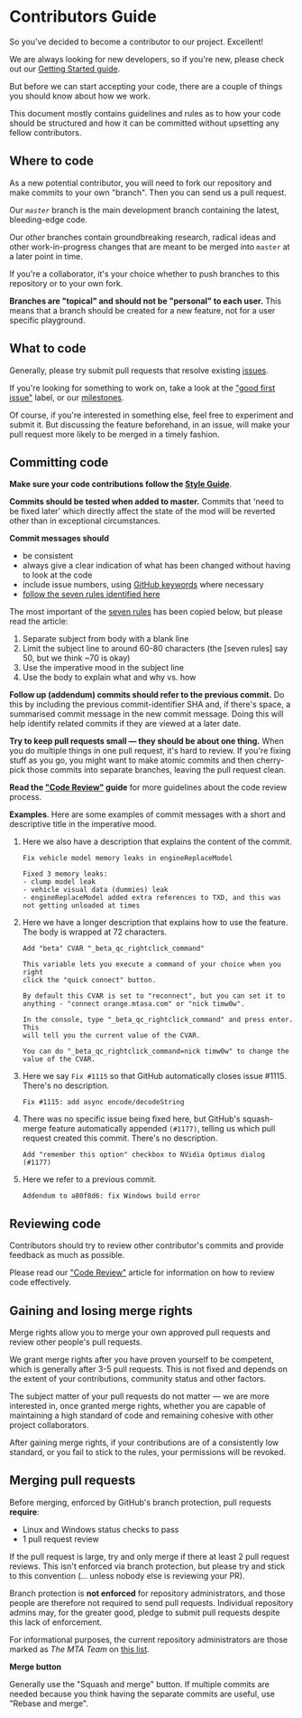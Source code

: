 # Contributors Guide

So you've decided to become a contributor to our project. Excellent!

We are always looking for new developers, so if you're new,
please check out our [Getting Started guide](https://wiki.multitheftauto.com/wiki/Coding_info).

But before we can start accepting your code, there are a couple of
things you should know about how we work. 

This document mostly contains guidelines and rules as to how your
code should be structured and how it can be committed without
upsetting any fellow contributors.

## Where to code

As a new potential contributor, you will need to fork our repository and make
commits to your own "branch". Then you can send us a pull request.

Our _`master`_ branch is the main development branch containing the
latest, bleeding-edge code.

Our _other_ branches contain groundbreaking research, radical ideas and other
work-in-progress changes that are meant to be merged into `master` at
a later point in time.

If you're a collaborator, it's your choice whether to push branches to this
repository or to your own fork.

**Branches are "topical" and should not be "personal" to each
user.** This means that a branch should be created for a new feature,
not for a user specific playground.

## What to code

Generally, please try submit pull requests that resolve existing
[issues](https://github.com/multitheftauto/mtasa-blue/issues).

If you're looking for something to work on, take a look at the ["good first issue"]
label, or our [milestones].

["good first issue"]: https://github.com/multitheftauto/mtasa-blue/issues?q=is%3Aissue+is%3Aopen+sort%3Aupdated-desc+label%3A%22good+first+issue%22
[milestones]: https://github.com/multitheftauto/mtasa-blue/milestones?direction=asc&sort=due_date

Of course, if you're interested in something else, feel free to experiment
and submit it. But discussing the feature beforehand, in an issue, will
make your pull request more likely to be merged in a timely fashion.

## Committing code

**Make sure your code contributions follow the [Style Guide]**.

[Style Guide]: https://github.com/multitheftauto/mtasa-blue/wiki/Style-Guide

**Commits should be tested when added to master.** Commits
that 'need to be fixed later' which directly affect the state of
the mod will be reverted other than in exceptional circumstances.

**Commit messages should**

- be consistent
- always give a clear indication of what has been changed without having to look at the code
- include issue numbers, using [GitHub keywords](https://help.github.com/en/github/managing-your-work-on-github/linking-a-pull-request-to-an-issue#linking-a-pull-request-to-an-issue-using-a-keyword) where necessary
- [follow the seven rules identified here](http://chris.beams.io/posts/git-commit/)
    
The most important of the [seven rules](http://chris.beams.io/posts/git-commit/) has been copied below, but please read the article:

1. Separate subject from body with a blank line
2. Limit the subject line to around 60-80 characters (the [seven rules] say 50, but we think ~70 is okay)
3. Use the imperative mood in the subject line
4. Use the body to explain what and why vs. how

**Follow up (addendum) commits should refer to the previous commit.** Do this by 
including the previous commit-identifier SHA and, if there's space, a summarised commit message in
the new commit message. Doing this will help identify related commits
if they are viewed at a later date.

**Try to keep pull requests small — they should be about one thing.** When you do multiple things
in one pull request, it's hard to review. If you're fixing stuff as you go, you might want
to make atomic commits and then cherry-pick those commits into separate branches,
leaving the pull request clean.

**Read the ["Code Review"] guide** for more guidelines about the code review process.

**Examples**. Here are some examples of commit messages with a short and descriptive title in the imperative mood.

1.  Here we also have a description that explains the content of the commit.
    ```
    Fix vehicle model memory leaks in engineReplaceModel
    
    Fixed 3 memory leaks:
    - clump model leak
    - vehicle visual data (dummies) leak
    - engineReplaceModel added extra references to TXD, and this was not getting unloaded at times
    ```

2.  Here we have a longer description that explains how to use the feature. The body is wrapped at 72 characters.
    ```
    Add "beta" CVAR "_beta_qc_rightclick_command"
    
    This variable lets you execute a command of your choice when you right
    click the "quick connect" button.
    
    By default this CVAR is set to "reconnect", but you can set it to
    anything - "connect orange.mtasa.com" or "nick timw0w".
    
    In the console, type "_beta_qc_rightclick_command" and press enter. This
    will tell you the current value of the CVAR.
    
    You can do "_beta_qc_rightclick_command=nick timw0w" to change the
    value of the CVAR.
    ```

3.  Here we say `Fix #1115` so that GitHub automatically closes issue #1115. There's no description.
    ```
    Fix #1115: add async encode/decodeString
    ```

4.  There was no specific issue being fixed here, but GitHub's squash-merge feature automatically appended `(#1177)`,
    telling us which pull request created this commit. There's no description.
    ```
    Add "remember this option" checkbox to NVidia Optimus dialog (#1177)
    ```

5.  Here we refer to a previous commit.
    ```
    Addendum to a80f8d6: fix Windows build error
    ```

## Reviewing code

Contributors should try to review other contributor's commits and provide
feedback as much as possible.

Please read our ["Code Review"] article for information on how to review code effectively.

["Code Review"]: https://github.com/multitheftauto/mtasa-blue/wiki/Code-Review

<!--

TODO(qaisjp): the below content should be part of a code of conduct instead

Ratings and comments are open for the public to review code and provide
feedback. Please be mature and civilised when posting comments.

Make sure you make appropriate use of the GitHub Reactions feature to
rate commits or express agreement/disagreement to a comment. This avoids
spammy comments such as "+1", "-1", "Nice one!", etc.

Since you can only react to comments, not commits, feel free to create
the initial "+1" comment in response to a commit. However, future
similar reactions to a commit should be to the first response comment.

-->

## Gaining and losing merge rights

Merge rights allow you to merge your own approved pull requests and 
review other people's pull requests.

We grant merge rights after you have proven yourself to be competent,
which is generally after 3-5 pull requests. This is not fixed and depends
on the extent of your contributions, community status and other factors.

The subject matter of your pull requests do not matter — we are more interested in,
once granted merge rights, whether you are capable of maintaining
a high standard of code and remaining cohesive with other project collaborators.

After gaining merge rights, if your contributions are of a consistently low standard,
or you fail to stick to the rules, your permissions will be revoked.

## Merging pull requests

Before merging, enforced by GitHub's branch protection, pull requests **require**:
- Linux and Windows status checks to pass
- 1 pull request review

If the pull request is large, try and only merge if there at least 2 pull request reviews.
This isn't enforced via branch protection, but please try and stick to this convention
(... unless nobody else is reviewing your PR).

Branch protection is **not enforced** for repository administrators,
and those people are therefore not required to send pull requests. Individual repository admins may,
for the greater good, pledge to submit pull requests despite this lack of enforcement.

For informational purposes, the current repository administrators are those marked as _The MTA Team_ on
[this list](https://forum.mtasa.com/staff/).

**Merge button**

Generally use the "Squash and merge" button. If multiple commits are needed because you think
having the separate commits are useful, use "Rebase and merge".
